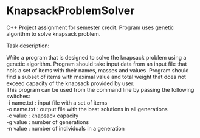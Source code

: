 # KnapsackProblemSolver
C++ Project assignment for semester credit. Program uses genetic algorithm to solve knapsack problem.

Task description: 

Write a program that is designed to solve the knapsack problem using a genetic algorithm. Program should take
input data from an input file that hols a set of items with their names, masses and values. Program should find a
subset of items with maximal value and total weight that does not exceed capacity of the knapsack provided by
user.<br/>
This program can be used from the command line by passing the following switches: <br/>
-i name.txt : input file with a set of items<br/>
-o name.txt : output file with the best solutions in all generations<br/>
-c value : knapsack capacity<br/>
-g value : number of generations<br/>
-n value : number of individuals in a generation<br/>
